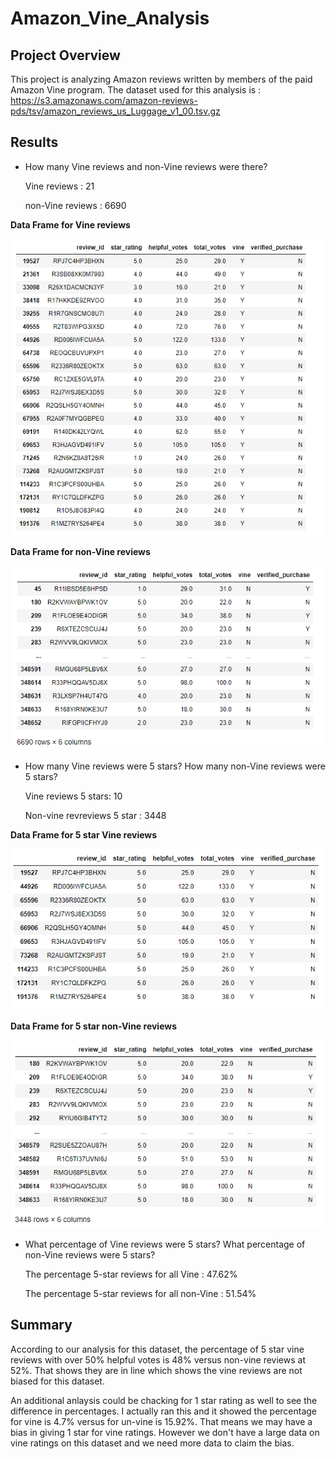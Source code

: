 # Amazon_Vine_Analysis


## Project Overview

This project is analyzing Amazon reviews written by members of the paid Amazon Vine program.
The dataset used for this analysis is :
https://s3.amazonaws.com/amazon-reviews-pds/tsv/amazon_reviews_us_Luggage_v1_00.tsv.gz

## Results

- How many Vine reviews and non-Vine reviews were there?

    Vine reviews : 21
    
    non-Vine reviews : 6690    

**Data Frame for Vine reviews**

![DataFrame for Vine](Dataframe-Paid.png)

**Data Frame for non-Vine reviews**

![DataFrame for non-Vine](Dataframe-unpaid.png)

- How many Vine reviews were 5 stars? How many non-Vine reviews were 5 stars?

    Vine reviews 5 stars: 10
    
    Non-vine revreviews 5 star : 3448
    
 **Data Frame for 5 star Vine reviews** 
 
 ![Five star vine review dataframe](Df_5star_paid.png)
 
 
**Data Frame for 5 star non-Vine reviews**  

 ![Five star non-vine review dataframe](Df_5star_unpaid.png)
 
- What percentage of Vine reviews were 5 stars? What percentage of non-Vine reviews were 5 stars?

    The percentage 5-star reviews for all Vine : 47.62%
    
    The percentage 5-star reviews for all non-Vine : 51.54%
    
## Summary

According to our analysis for this dataset, the percentage of 5 star vine reviews with over 50% helpful votes is 48% versus non-vine reviews at 52%. That shows they are in line  which shows the vine reviews are not biased for this dataset.  

An additional anlaysis could be chacking for 1 star rating as well to see the difference in percentages. I actually ran this and it showed the percentage for vine is 4.7% versus for un-vine is 15.92%. That means we may have a bias in giving 1 star for vine ratings. However we don't have a large data on vine ratings on this dataset and we need more data to claim the bias. 


